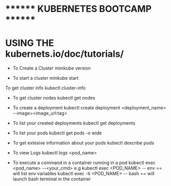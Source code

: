 ****** KUBERNETES BOOTCAMP ******
=========================================
USING THE kubernets.io/doc/tutorials/
=========================================

- To Create a Cluster
minikube version


- To start a cluster
minkube start


To get cluster info
kubectl cluster-info


- To get cluster nodes
kubectl get nodes 


- To create a deployment
kubectl create deployment <deployment_name> --image=<image_url:tag> 


- To list your created deployments
kubectl get deployments



- To list your pods
kubectl get pods -o wide


- To get extesive information about your pods
kubectl describe pods


- To view Logs
kubectl logs <pod_name>


- To execute a command in a container running in a pod
kubectl exec <pod_name> --<your_cmd>
e.g kubectl exec <POD_NAME> -- env   == will list env variables
    kubectl exec -ti <POD_NAME> -- bash == will launch bash terminal in the container


